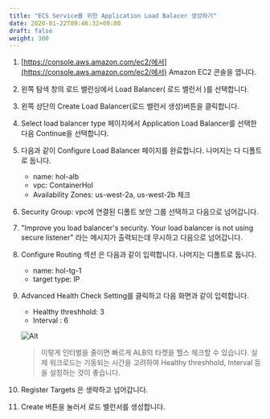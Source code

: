 ```yaml
---
title: "ECS Service를 위한 Application Load Balacer 생성하기"
date: 2020-01-22T09:46:32+09:00
draft: false
weight: 300
---
```


1. [https://console.aws.amazon.com/ec2/에서](https://console.aws.amazon.com/ec2/에서) Amazon EC2 콘솔을 엽니다.

2. 왼쪽 탐색 창의 로드 밸런싱에서 Load Balancer( 로드 밸런서 )를 선택합니다.

3. 왼쪽 상단의 Create Load Balancer(로드 밸런서 생성)버튼을 클릭합니다.

4. Select load balancer type 페이지에서 Application Load Balancer를 선택한 다음 Continue을 선택합니다.

5. 다음과 같이 Configure Load Balancer 페이지를 완료합니다. 나머지는 다 디폴트로 둡니다.

    - name: hol-alb
    - vpc: ContainerHol
    - Availability Zones: us-west-2a, us-west-2b 체크

6. Security Group: vpc에 연결된 디폴트 보안 그룹 선택하고 다음으로 넘어갑니다.

7. "Improve you load balancer's security. Your load balancer is not using secure listener" 라는 메시지가 출력되는데 무시하고 다음으로 넘어갑니다.

8. Configure Routing 섹션 은 다음과 같이 입력합니다. 나머지는 디폴트로 둡니다.
    - name: hol-tg-1
    - target type: IP

9. Advanced Health Check Setting를 클릭하고 다음 화면과 같이 입력합니다.
    - Healthy threshhold: 3
    - Interval : 6
  
     ![Alt](/public/images/alb/alb-advanced-check-setup.png "cloud9 afters")

    > 이렇게 인터벌을 줄이면 빠르게 ALB의 타켓을 헬스 체크할 수 있습니다. 실제 워크로드는 기동되는 시간을 고려하여 Healthy threshhold, Interval 등을 설정하는 것이 좋습니다.

10. Register Targets 은 생략하고 넘어갑니다.

11. Create 버튼을 눌러서 로드 밸런서를 생성합니다.